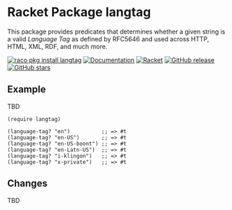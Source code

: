 # Racket Package langtag

This package provides predicates that determines whether a given string is a valid *Language Tag* as defined
by RFC5646 and used across HTTP, HTML, XML, RDF, and much more.

[![raco pkg install langtag](https://img.shields.io/badge/raco%20pkg%20install-langtag-blue.svg)](http://pkgs.racket-lang.org/package/langtag)
[![Documentation](https://img.shields.io/badge/raco%20docs-langtag-blue.svg)](http://docs.racket-lang.org/langtag/index.html)
[![Racket](https://github.com/johnstonskj/racket-langtag/actions/workflows/racket.yml/badge.svg)](https://github.com/johnstonskj/racket-langtag/actions/workflows/racket.yml)
[![GitHub release](https://img.shields.io/github/release/johnstonskj/racket-langtag.svg?style=flat-square)](https://github.com/johnstonskj/racket-langtag/releases)
[![GitHub stars](https://img.shields.io/github/stars/johnstonskj/racket-langtag.svg)](https://github.com/johnstonskj/racket-langtag/stargazers)

## Example

TBD

```racket
(require langtag)

(language-tag? "en")          ;; => #t
(language-tag? "en-US")       ;; => #t
(language-tag? "en-US-boont") ;; => #t
(language-tag? "en-Latn-US")  ;; => #t
(language-tag? "i-klingon")   ;; => #t
(language-tag? "x-private")   ;; => #t
```

## Changes

TBD
